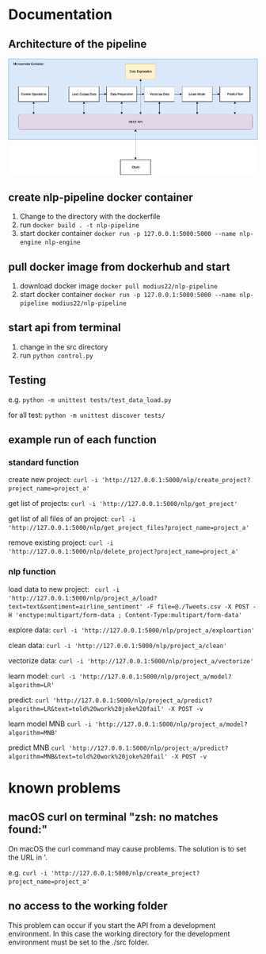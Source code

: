 #  Documentation


## Architecture of the pipeline

![alt text](https://github.com/Modius22/nlp-pipeline/blob/master/img/nlp_pipeline.png?raw=true)

## create nlp-pipeline docker container

1. Change to the directory with the dockerfile
2. run ```docker build . -t nlp-pipeline```
3. start docker container ```docker run -p 127.0.0.1:5000:5000 --name nlp-engine nlp-engine```

## pull docker image from dockerhub and start

1. download docker image ```docker pull modius22/nlp-pipeline```
2. start docker container ```docker run -p 127.0.0.1:5000:5000 --name nlp-pipeline modius22/nlp-pipeline```

## start api from terminal 
1. change in the src directory
2. run ```python control.py```

## Testing

e.g. ``` python -m unittest tests/test_data_load.py ```

for all test: ```python -m unittest discover tests/```

## example run of each function

### standard function

create new project: 
```curl -i 'http://127.0.0.1:5000/nlp/create_project?project_name=project_a'```

get list of projects:
```curl -i 'http://127.0.0.1:5000/nlp/get_project'```

get list of all files of an project:
```curl -i 'http://127.0.0.1:5000/nlp/get_project_files?project_name=project_a'```


remove existing project:
```curl -i 'http://127.0.0.1:5000/nlp/delete_project?project_name=project_a'```

### nlp function

load data to new project:
``` curl -i 'http://127.0.0.1:5000/nlp/project_a/load?text=text&sentiment=airline_sentiment' -F file=@./Tweets.csv -X POST -H 'enctype:multipart/form-data ; Content-Type:multipart/form-data'```

explore data:
```curl -i 'http://127.0.0.1:5000/nlp/project_a/exploartion'```

clean data:
```curl -i 'http://127.0.0.1:5000/nlp/project_a/clean'```

vectorize data:
```curl -i 'http://127.0.0.1:5000/nlp/project_a/vectorize'```

learn model:
```curl -i 'http://127.0.0.1:5000/nlp/project_a/model?algorithm=LR'```

predict:
``` curl 'http://127.0.0.1:5000/nlp/project_a/predict?algorithm=LR&text=told%20work%20joke%20fail' -X POST -v ```

learn model MNB
```curl -i 'http://127.0.0.1:5000/nlp/project_a/model?algorithm=MNB'```

predict MNB
```curl 'http://127.0.0.1:5000/nlp/project_a/predict?algorithm=MNB&text=told%20work%20joke%20fail' -X POST -v ```

# known problems
## macOS curl on terminal "zsh: no matches found:"
 On macOS the curl command may cause problems. The solution is to set the URL in '.
 
 e.g. 
```curl -i 'http://127.0.0.1:5000/nlp/create_project?project_name=project_a'```

## no access to the working folder
This problem can occur if you start the API from a development environment. In this case the working directory for the development environment must be set to the ./src folder.
